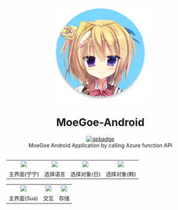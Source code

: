 <div align="center">
  <img src="app/src/main/res/mipmap-xxxhdpi/ic_launcher.png" width = "256" alt="MoeGoe-Kanban-Musume">
  <br>
  <h1>MoeGoe-Android</h1>
  <a href="https://play.google.com/store/apps/details?id=top.fumiama.moegoe">
    <img src="https://raw.githubusercontent.com/steverichey/google-play-badge-svg/master/img/zh-cn_get.svg" width = "256" alt="gpbadge">
  </a>
  <br>
  MoeGoe Android Application by calling Azure function API<br><br>
</div>

<table>
	<tr>
		<td align="center"><img src="https://user-images.githubusercontent.com/41315874/185280346-4f41fb53-fdb4-46c1-acfa-495f0850b1e9.png"></td>
		<td align="center"><img src="https://user-images.githubusercontent.com/41315874/185280353-f4cf31ea-03f8-4c77-bea1-817ff63516c7.png"></td>
    <td align="center"><img src="https://user-images.githubusercontent.com/41315874/185280358-1f6091b6-fb02-4812-a75f-967e3c6cca26.png"></td>
    <td align="center"><img src="https://user-images.githubusercontent.com/41315874/185280362-bdf30b74-40bf-4fb6-8009-46aeae705e65.png"></td>
	</tr>
    <tr>
		<td align="center">主界面(宁宁)</td>
		<td align="center">选择语言</td>
    <td align="center">选择对象(日)</td>
    <td align="center">选择对象(韩)</td>
	</tr>
</table>
<table>
	<tr>
		<td align="center"><img src="https://user-images.githubusercontent.com/41315874/185280364-7e8aeac4-0cd6-49af-8ffa-ace192a5bfaf.png"></td>
		<td align="center"><img src="https://user-images.githubusercontent.com/41315874/185303195-b23cebf5-295b-4602-96c1-aee58150d67e.png"></td>
    <td align="center"><img src="https://user-images.githubusercontent.com/41315874/185280381-3baf9b33-d02c-4f80-b7bf-11d53601580a.png"></td>
	</tr>
    <tr>
		<td align="center">主界面(Sua)</td>
		<td align="center">交互</td>
    <td align="center">存储</td>
	</tr>
</table>
